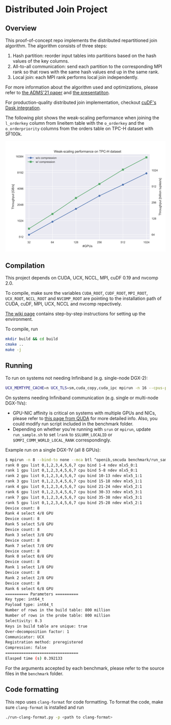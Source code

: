 # Distributed Join Project

## Overview

This proof-of-concept repo implements the distributed repartitioned join algorithm. The algorithm consists of three steps:
1. Hash partition: reorder input tables into partitions based on the hash values of the key columns.
2. All-to-all communication: send each partition to the corresponding MPI rank so that rows with the same hash values end up in the same rank.
3. Local join: each MPI rank performs local join independently.

For more information about the algorithm used and optimizations, please refer to [the ADMS'21 paper](http://www.adms-conf.org/2021-camera-ready/gao_adms21.pdf) and [the presentatiton](http://www.adms-conf.org/2021-camera-ready/gao_presentation.pdf).

For production-quality distributed join implementation, checkout [cuDF's Dask integration](https://rapids.ai/dask.html).

The following plot shows the weak-scaling performance when joining the `l_orderkey` column from lineitem table with the `o_orderkey` and the `o_orderpriority` columns from the orders table on TPC-H dataset with SF100k.

![weak scaling performance](/doc/tpch_perf.svg)

## Compilation

This project depends on CUDA, UCX, NCCL, MPI, cuDF 0.19 and nvcomp 2.0.

To compile, make sure the variables `CUDA_ROOT`, `CUDF_ROOT`, `MPI_ROOT`, `UCX_ROOT`, `NCCL_ROOT` and `NVCOMP_ROOT` are pointing to the installation path of CUDA, cuDF, MPI, UCX, NCCL and nvcomp repectively.

[The wiki page](https://github.com/rapidsai/distributed-join/wiki/How-to-compile-and-run-the-code) contains step-by-step instructions for setting up the environment.

To compile, run
```bash
mkdir build && cd build
cmake ..
make -j
```

## Running

To run on systems not needing Infiniband (e.g. single-node DGX-2):

```bash
UCX_MEMTYPE_CACHE=n UCX_TLS=sm,cuda_copy,cuda_ipc mpirun -n 16 --cpus-per-rank 3 bin/benchmark/distributed_join
```

On systems needing Infiniband communication (e.g. single or multi-node DGX-1Vs):

* GPU-NIC affinity is critical on systems with multiple GPUs and NICs, please refer to [this page from QUDA](https://github.com/lattice/quda/wiki/Multi-GPU-Support#maximizing-gdr-performance) for more detailed info. Also, you could modify run script included in the benchmark folder.
* Depending on whether you're running with `srun` or `mpirun`, update `run_sample.sh` to set `lrank` to `$SLURM_LOCALID` or `$OMPI_COMM_WORLD_LOCAL_RANK` correspondingly.

Example run on a single DGX-1V (all 8 GPUs):
```bash
$ mpirun -n 8 --bind-to none --mca btl ^openib,smcuda benchmark/run_sample.sh
rank 0 gpu list 0,1,2,3,4,5,6,7 cpu bind 1-4 ndev mlx5_0:1
rank 1 gpu list 0,1,2,3,4,5,6,7 cpu bind 5-8 ndev mlx5_0:1
rank 2 gpu list 0,1,2,3,4,5,6,7 cpu bind 10-13 ndev mlx5_1:1
rank 3 gpu list 0,1,2,3,4,5,6,7 cpu bind 15-18 ndev mlx5_1:1
rank 4 gpu list 0,1,2,3,4,5,6,7 cpu bind 21-24 ndev mlx5_2:1
rank 6 gpu list 0,1,2,3,4,5,6,7 cpu bind 30-33 ndev mlx5_3:1
rank 7 gpu list 0,1,2,3,4,5,6,7 cpu bind 35-38 ndev mlx5_3:1
rank 5 gpu list 0,1,2,3,4,5,6,7 cpu bind 25-28 ndev mlx5_2:1
Device count: 8
Rank 4 select 4/8 GPU
Device count: 8
Rank 5 select 5/8 GPU
Device count: 8
Rank 3 select 3/8 GPU
Device count: 8
Rank 7 select 7/8 GPU
Device count: 8
Rank 0 select 0/8 GPU
Device count: 8
Rank 1 select 1/8 GPU
Device count: 8
Rank 2 select 2/8 GPU
Device count: 8
Rank 6 select 6/8 GPU
========== Parameters ==========
Key type: int64_t
Payload type: int64_t
Number of rows in the build table: 800 million
Number of rows in the probe table: 800 million
Selectivity: 0.3
Keys in build table are unique: true
Over-decomposition factor: 1
Communicator: UCX
Registration method: preregistered
Compression: false
================================
Elasped time (s) 0.392133
```

For the arguments accepted by each benchmark, please refer to the source files in the `benchmark` folder.

## Code formatting

This repo uses `clang-format` for code formatting. To format the code, make sure `clang-format` is installed and run
```bash
./run-clang-format.py -p <path to clang-format>
```
